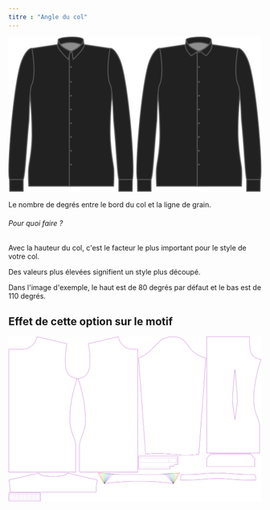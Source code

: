 ```yaml
---
titre : "Angle du col"
---
```


![Angle du col](collarangle.svg)

Le nombre de degrés entre le bord du col et la ligne de grain.

<Note>

###### Pour quoi faire ?

Avec la hauteur du col, c'est le facteur le plus important pour le style de votre col.

Des valeurs plus élevées signifient un style plus découpé.

Dans l'image d'exemple, le haut est de 80 degrés par défaut et le bas est de 110 degrés.

</Note>

## Effet de cette option sur le motif

![Cette image montre l'effet de cette option en superposant plusieurs variantes qui ont une valeur différente pour cette option](simon_collarangle_sample.svg "Effet de cette option sur le modèle")
